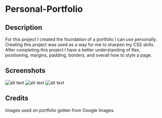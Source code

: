 # Personal-Portfolio

## Description

For this project I created the foundation of a portfolio I can use personally. Creating this project was used as a way for me to sharpen my CSS skills. After completing this project I have a better understanding of flex, positioning, margins, padding, borders, and overall how to style a page.


## Screenshots

![alt text](/Personal-Portfolio/assets/Screenshot%202024-01-08%20at%2010.43.18%20PM.png)
![alt text](/Personal-Portfolio/assets/Screenshot%202024-01-08%20at%2010.43.43%20PM.png)
![alt text](/Personal-Portfolio/assets/Screenshot%202024-01-08%20at%2010.44.07%20PM.png)

## Credits

Images used on portfolio gotten from Google Images.


